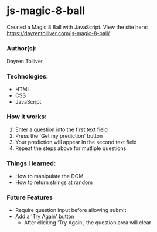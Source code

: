 # js-magic-8-ball
Created a Magic 8 Ball with JavaScript.
View the site here: https://dayrentolliver.com/js-magic-8-ball/

### Author(s):
Dayren Tolliver

### Technologies:
* HTML
* CSS
* JavaScript

### How it works:
1. Enter a question into the first text field
2. Press the 'Get my prediction' button
3. Your prediction will appear in the second text field
4. Repeat the steps above for mutliple questions

### Things I learned:
* How to manipulate the DOM
* How to return strings at random

### Future Features
* Require question input before allowing submit
* Add a 'Try Again' button
  * After clicking 'Try Again', the question area will clear
